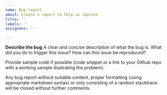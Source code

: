 ```yaml
---
name: Bug report
about: Create a report to help us improve
title: ''
labels: ''
assignees: ''

---
```


**Describe the bug**
A clear and concise description of what the bug is.
What did you do to trigger this issue? How can this issue be reproduced?

Provide sample code if possible (code snippet or a link to your Github repo with a working sample illustrating the problem).

Any bug report without suitable content, proper formatting (using appropriate markdown syntax) or only consisting of a random stacktrace will be closed without further comments.
